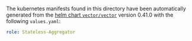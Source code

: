 The kubernetes manifests found in this directory have been automatically generated
from the [helm chart `vector/vector`](https://github.com/vectordotdev/helm-charts/tree/master/charts/vector)
version 0.41.0 with the following `values.yaml`:

```yaml
role: Stateless-Aggregator
```
